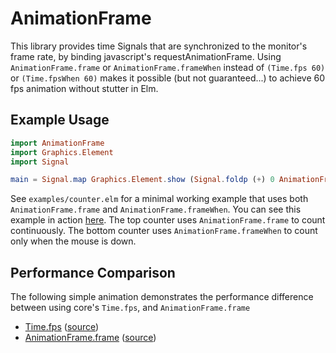# AnimationFrame

This library provides time Signals that are synchronized to the monitor's frame rate, by binding javascript's requestAnimationFrame. Using `AnimationFrame.frame` or `AnimationFrame.frameWhen` instead of `(Time.fps 60)` or `(Time.fpsWhen 60)` makes it possible (but not guaranteed...) to achieve 60 fps animation without stutter in Elm.

## Example Usage

```elm
import AnimationFrame
import Graphics.Element
import Signal

main = Signal.map Graphics.Element.show (Signal.foldp (+) 0 AnimationFrame.frame)
```

See `examples/counter.elm` for a minimal working example that uses both `AnimationFrame.frame` and `AnimationFrame.frameWhen`. You can see this example in action [here](http://squishythinking.com/elm-animation-frame/examples/counter.html). The top counter uses `AnimationFrame.frame` to count continuously. The bottom counter uses `AnimationFrame.frameWhen` to count only when the mouse is down.

## Performance Comparison

The following simple animation demonstrates the performance difference between using core's `Time.fps`, and `AnimationFrame.frame`

* [Time.fps](http://squishythinking.com/elm-animation-frame/examples/bubbles-fps.html) ([source](https://github.com/jwmerrill/elm-animation-frame/blob/gh-pages/src/bubbles-fps.elm))
* [AnimationFrame.frame](http://squishythinking.com/elm-animation-frame/examples/bubbles-frame.html) ([source](https://github.com/jwmerrill/elm-animation-frame/blob/gh-pages/src/bubbles-frame.elm))

